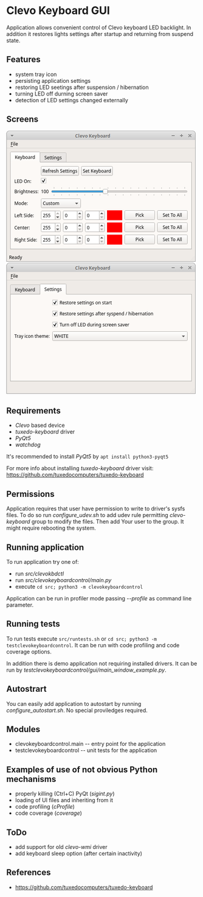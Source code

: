 # Clevo Keyboard GUI

Application allows convenient control of Clevo keyboard LED backlight. In addition it 
restores lights settings after startup and returning from suspend state.


## Features
- system tray icon
- persisting application settings
- restoring LED seetings after suspension / hibernation
- turning LED off durning screen saver
- detection of LED settings changed externally


## Screens

![Keyboard settings](doc/app-screen-device.png "Keyboard settings")
![Application settings](doc/app-screen-settings.png "Application settings")


## Requirements
- *Clevo* based device
- *tuxedo-keyboard* driver
- *PyQt5*
- *watchdog*

It's recommended to install *PyQt5* by ```apt install python3-pyqt5```

For more info about installing *tuxedo-keyboard* driver visit:
https://github.com/tuxedocomputers/tuxedo-keyboard


## Permissions

Application requires that user have permission to write to driver's sysfs files.
To do so run *configure_udev.sh* to add udev rule permitting *clevo-keyboard* group to modify the files.
Then add Your user to the group. It might require rebooting the system.


## Running application

To run application try one of:
- run *src/clevokbdctl*
- run *src/clevokeyboardcontrol/main.py* 
- execute ```cd src; python3 -m clevokeyboardcontrol```

Application can be run in profiler mode passing *--profile* as command line parameter. 


## Running tests

To run tests execute ```src/runtests.sh``` or ```cd src; python3 -m testclevokeyboardcontrol```. It can be run with code profiling 
and code coverage options.

In addition there is demo application not requiring installed drivers. It 
can be run by *testclevokeyboardcontrol/gui/main_window_example.py*.


## Autostrart

You can easily add application to autostart by running *configure_autostart.sh*. 
No special proviledges required.


## Modules
- clevokeyboardcontrol.main -- entry point for the application
- testclevokeyboardcontrol -- unit tests for the application


## Examples of use of not obvious Python mechanisms
- properly killing (Ctrl+C) PyQt (*sigint.py*)
- loading of UI files and inheriting from it
- code profiling (*cProfile*)
- code coverage (*coverage*)


## ToDo
- add support for old *clevo-wmi* driver
- add keyboard sleep option (after certain inactivity)


## References
- https://github.com/tuxedocomputers/tuxedo-keyboard


